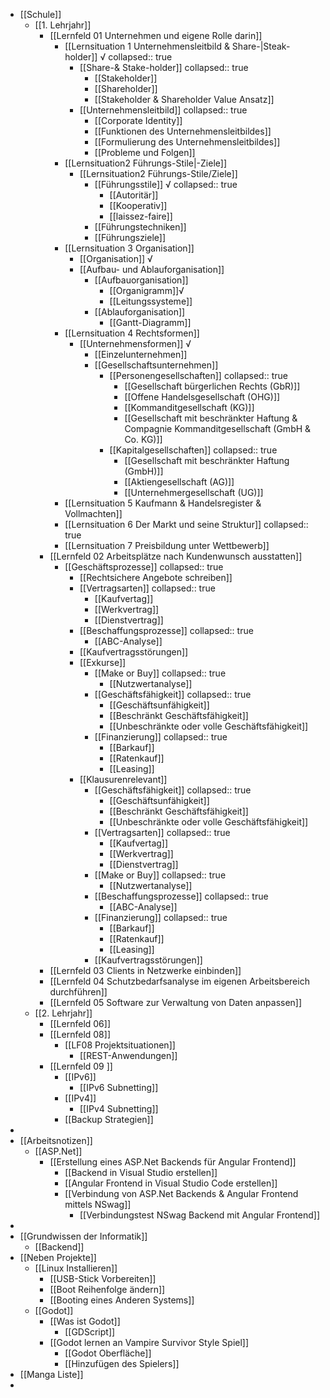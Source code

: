 - [[Schule]]
	- [[1. Lehrjahr]]
		- [[Lernfeld 01 Unternehmen und eigene Rolle darin]]
			- [[Lernsituation 1 Unternehmensleitbild & Share-|Steak-holder]] √
			  collapsed:: true
				- [[Share-& Stake-holder]]
				  collapsed:: true
					- [[Stakeholder]]
					- [[Shareholder]]
					- [[Stakeholder & Shareholder Value Ansatz]]
				- [[Unternehmensleitbild]]
				  collapsed:: true
					- [[Corporate Identity]]
					- [[Funktionen des Unternehmensleitbildes]]
					- [[Formulierung des Unternehmensleitbildes]]
					- [[Probleme und Folgen]]
			- [[Lernsituation2 Führungs-Stile|-Ziele]]
				- [[Lernsituation2 Führungs-Stile/Ziele]]
					- [[Führungsstile]] √
					  collapsed:: true
						- [[Autoritär]]
						- [[Kooperativ]]
						- [[laissez-faire]]
					- [[Führungstechniken]]
					- [[Führungsziele]]
			- [[Lernsituation 3 Organisation]]
				- [[Organisation]] √
				- [[Aufbau- und Ablauforganisation]]
					- [[Aufbauorganisation]]
						- [[Organigramm]]√
						- [[Leitungssysteme]]
					- [[Ablauforganisation]]
						- [[Gantt-Diagramm]]
			- [[Lernsituation 4 Rechtsformen]]
				- [[Unternehmensformen]] √
					- [[Einzelunternehmen]]
					- [[Gesellschaftsunternehmen]]
						- [[Personengesellschaften]]
						  collapsed:: true
							- [[Gesellschaft bürgerlichen Rechts (GbR)]]
							- [[Offene Handelsgesellschaft (OHG)]]
							- [[Kommanditgesellschaft (KG)]]
							- [[Gesellschaft mit beschränkter Haftung & Compagnie Kommanditgesellschaft (GmbH & Co. KG)]]
						- [[Kapitalgesellschaften]]
						  collapsed:: true
							- [[Gesellschaft mit beschränkter Haftung (GmbH)]]
							- [[Aktiengesellschaft (AG)]]
							- [[Unternehmergesellschaft (UG)]]
			- [[Lernsituation 5 Kaufmann & Handelsregister & Vollmachten]]
			- [[Lernsituation 6 Der Markt und seine Struktur]]
			  collapsed:: true
			- [[Lernsituation 7 Preisbildung unter Wettbewerb]]
		- [[Lernfeld 02 Arbeitsplätze nach Kundenwunsch ausstatten]]
			- [[Geschäftsprozesse]]
			  collapsed:: true
				- [[Rechtsichere Angebote schreiben]]
				- [[Vertragsarten]]
				  collapsed:: true
					- [[Kaufvertag]]
					- [[Werkvertrag]]
					- [[Dienstvertrag]]
				- [[Beschaffungsprozesse]]
				  collapsed:: true
					- [[ABC-Analyse]]
				- [[Kaufvertragsstörungen]]
				- [[Exkurse]]
					- [[Make or Buy]]
					  collapsed:: true
						- [[Nutzwertanalyse]]
					- [[Geschäftsfähigkeit]]
					  collapsed:: true
						- [[Geschäftsunfähigkeit]]
						- [[Beschränkt Geschäftsfähigkeit]]
						- [[Unbeschränkte oder volle Geschäftsfähigkeit]]
					- [[Finanzierung]]
					  collapsed:: true
						- [[Barkauf]]
						- [[Ratenkauf]]
						- [[Leasing]]
				- [[Klausurenrelevant]]
					- [[Geschäftsfähigkeit]]
					  collapsed:: true
						- [[Geschäftsunfähigkeit]]
						- [[Beschränkt Geschäftsfähigkeit]]
						- [[Unbeschränkte oder volle Geschäftsfähigkeit]]
					- [[Vertragsarten]]
					  collapsed:: true
						- [[Kaufvertag]]
						- [[Werkvertrag]]
						- [[Dienstvertrag]]
					- [[Make or Buy]]
					  collapsed:: true
						- [[Nutzwertanalyse]]
					- [[Beschaffungsprozesse]]
					  collapsed:: true
						- [[ABC-Analyse]]
					- [[Finanzierung]]
					  collapsed:: true
						- [[Barkauf]]
						- [[Ratenkauf]]
						- [[Leasing]]
					- [[Kaufvertragsstörungen]]
		- [[Lernfeld 03 Clients in Netzwerke einbinden]]
		- [[Lernfeld 04 Schutzbedarfsanalyse im eigenen Arbeitsbereich durchführen]]
		- [[Lernfeld 05 Software zur Verwaltung von Daten anpassen]]
	- [[2. Lehrjahr]]
		- [[Lernfeld 06]]
		- [[Lernfeld 08]]
			- [[LF08 Projektsituationen]]
				- [[REST-Anwendungen]]
		- [[Lernfeld 09 ]]
			- [[IPv6]]
				- [[IPv6 Subnetting]]
			- [[IPv4]]
				- [[IPv4 Subnetting]]
			- [[Backup Strategien]]
-
- [[Arbeitsnotizen]]
	- [[ASP.Net]]
		- [[Erstellung eines ASP.Net Backends für Angular Frontend]]
			- [[Backend in Visual Studio erstellen]]
			- [[Angular Frontend in Visual Studio Code erstellen]]
			- [[Verbindung von ASP.Net Backends & Angular Frontend mittels NSwag]]
				- [[Verbindungstest NSwag Backend mit Angular Frontend]]
-
- [[Grundwissen der Informatik]]
	- [[Backend]]
- [[Neben Projekte]]
	- [[Linux Installieren]]
		- [[USB-Stick Vorbereiten]]
		- [[Boot Reihenfolge ändern]]
		- [[Booting eines Anderen Systems]]
	- [[Godot]]
		- [[Was ist Godot]]
			- [[GDScript]]
		- [[Godot lernen an Vampire Survivor Style Spiel]]
			- [[Godot Oberfläche]]
			- [[Hinzufügen des Spielers]]
- [[Manga Liste]]
-